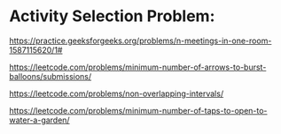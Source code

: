 # Activity Selection Problem: 
https://practice.geeksforgeeks.org/problems/n-meetings-in-one-room-1587115620/1#

https://leetcode.com/problems/minimum-number-of-arrows-to-burst-balloons/submissions/

https://leetcode.com/problems/non-overlapping-intervals/

https://leetcode.com/problems/minimum-number-of-taps-to-open-to-water-a-garden/
